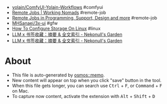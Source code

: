 - [yolain/ComfyUI-Yolain-Workflows](https://github.com/yolain/ComfyUI-Yolain-Workflows) #comfyui
- [Remote Jobs | Working Nomads](https://www.workingnomads.com/jobs) #remote-job
- [Remote Jobs in Programming, Support, Design and more](https://remotive.com/) #remote-job
- [MHSanaei/3x-ui](https://github.com/MHSanaei/3x-ui) #gfw
- [How To Configure Storage On Linux](https://embeddedprojects101.com/the-beginners-guide-to-linux-storage-configuration/) #linux
- [LLM x 书签收藏：摘要 & 全文索引 - Nekonull's Garden](https://nekonull.me/posts/llm_x_bookmark/)
- [LLM x 书签收藏：摘要 & 全文索引 - Nekonull's Garden](https://nekonull.me/posts/llm_x_bookmark/)

# About

- This file is auto-generated by [osmos::memo](https://github.com/osmoscraft/osmosmemo).
- New content will appear on top when you click "save" button in the tool.
- When this file gets longer, you can search use <kbd>Ctrl</kbd> + <kbd>F</kbd>, or <kbd>Command</kbd> + <kbd>F</kbd> on Mac.
- To capture now content, activate the extension with <kbd>Alt</kbd> + <kbd>Shift</kbd> + <kbd>D</kbd>
